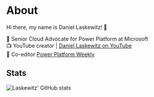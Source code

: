 # About

Hi there, my name is Daniel Laskewitz! 👋

🥑 Senior Cloud Advocate for Power Platform at Microsoft  
📺 YouTube creator | [Daniel Laskewitz on YouTube](https://youtube.com/daniellaskewitz)  
📰 Co-editor [Power Platform Weekly](https://www.ppweekly.com/)

## Stats

![Laskewitz' GitHub stats](https://github-readme-stats.vercel.app/api?username=laskewitz)
